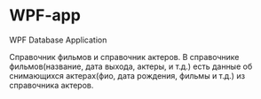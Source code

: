 # WPF-app


WPF Database Application 


Справочник фильмов и справочник актеров. В справочнике фильмов(название, дата выхода, актеры, и т.д.) есть данные об снимающихся актерах(фио, дата рождения, фильмы и т.д.) из справочника актеров.
